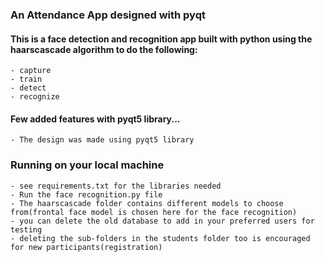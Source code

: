 ### An Attendance App designed with pyqt

#### This is a face detection and recognition app built with python using the haarscascade algorithm to do the following:
    - capture
    - train
    - detect
    - recognize
#### Few added features with pyqt5 library...
    - The design was made using pyqt5 library
### Running on your local machine 
    - see requirements.txt for the libraries needed
    - Run the face recognition.py file
    - The haarscascade folder contains different models to choose from(frontal face model is chosen here for the face recognition)
    - you can delete the old database to add in your preferred users for testing
    - deleting the sub-folders in the students folder too is encouraged for new participants(registration)
